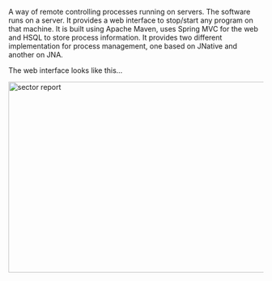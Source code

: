 A way of remote controlling processes running on servers. The software runs on a server. It provides a web interface to stop/start any program on that machine. It is built using Apache Maven, uses Spring MVC for the web and HSQL to store process information. It provides two different implementation for process management, one based on JNative and another on JNA.

The web interface looks like this...

<img src='https://modus-operandi.googlecode.com/hg/doc/screenshots/modus-operandi-sample.jpg' alt='sector report' title='sector report' width='640' height='377' />